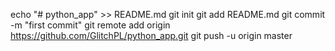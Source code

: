 echo "# python_app" >> README.md
git init
git add README.md
git commit -m "first commit"
git remote add origin https://github.com/GlitchPL/python_app.git
git push -u origin master
